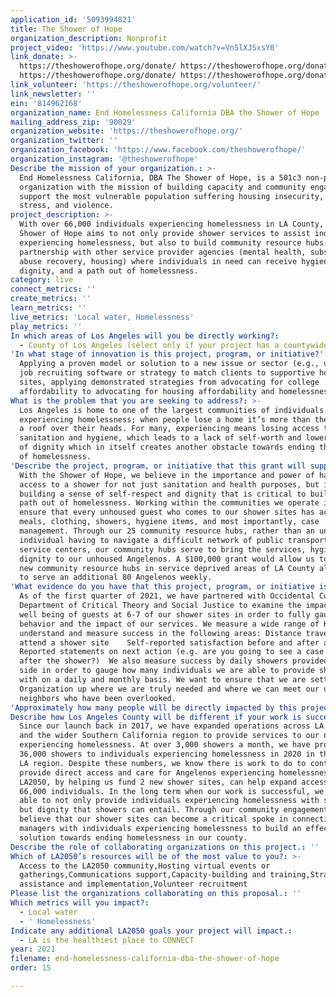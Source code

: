 ```yaml
---
application_id: '5093994821'
title: The Shower of Hope
organization_description: Nonprofit
project_video: 'https://www.youtube.com/watch?v=Vn5lXJSxsY0'
link_donate: >-
  https://theshowerofhope.org/donate/ https://theshowerofhope.org/donate/
  https://theshowerofhope.org/donate/ https://theshowerofhope.org/donate/
link_volunteer: 'https://theshowerofhope.org/volunteer/'
link_newsletter: ''
ein: '814962168'
organization_name: End Homelessness California DBA the Shower of Hope
mailing_address_zip: '90029'
organization_website: 'https://theshowerofhope.org/'
organization_twitter: ''
organization_facebook: 'https://www.facebook.com/theshowerofhope/'
organization_instagram: '@theshowerofhope'
Describe the mission of your organization.: >-
  End Homelessness California, DBA The Shower of Hope, is a 501c3 non-profit
  organization with the mission of building capacity and community engagement to
  support the most vulnerable population suffering housing insecurity, financial
  stress, and violence.
project_description: >-
  With over 66,000 individuals experiencing homelessness in LA County, The
  Shower of Hope aims to not only provide shower services to assist individuals
  experiencing homelessness, but also to build community resource hubs in
  partnership with other service provider agencies (mental health, substance
  abuse recovery, housing) where individuals in need can receive hygiene, meals,
  dignity, and a path out of homelessness. 
category: live
connect_metrics: ''
create_metrics: ''
learn_metrics: ''
live_metrics: 'Local water, Homelessness'
play_metrics: ''
In which areas of Los Angeles will you be directly working?:
  - County of Los Angeles (select only if your project has a countywide benefit)
'In what stage of innovation is this project, program, or initiative?': >-
  Applying a proven model or solution to a new issue or sector (e.g., using a
  job recruiting software or strategy to match clients to supportive housing
  sites, applying demonstrated strategies from advocating for college
  affordability to advocating for housing affordability and homelessness, etc.)
What is the problem that you are seeking to address?: >-
  Los Angeles is home to one of the largest communities of individuals
  experiencing homelessness; when people lose a home it’s more than the loss of
  a roof over their heads. For many, experiencing means losing access to
  sanitation and hygiene, which leads to a lack of self-worth and lowered sense
  of dignity which in itself creates another obstacle towards ending their cycle
  of homelessness. 
'Describe the project, program, or initiative that this grant will support to address the problem identified.': >-
  With the Shower of Hope, we believe in the importance and power of having
  access to a shower for not just sanitation and health purposes, but in
  building a sense of self-respect and dignity that is critical to building a
  path out of homelessness. Working within the communities we operate in, we
  ensure that every unhoused guest who comes to our shower sites has access to
  meals, clothing, showers, hygiene items, and most importantly, case
  management. Through our 25 community resource hubs, rather than an unhoused
  individual having to navigate a difficult network of public transportation and
  service centers, our community hubs serve to bring the services, hygiene and
  dignity to our unhoused Angelenos. A $100,000 grant would allow us to open two
  new community resource hubs in service deprived areas of LA County allowing us
  to serve an additional 80 Angelenos weekly. 
'What evidence do you have that this project, program, or initiative is or will be successful, and how will you define and measure success?': >-
  As of the first quarter of 2021, we have partnered with Occidental College’s
  Department of Critical Theory and Social Justice to examine the impact and
  well being of guests at 6-7 of our shower sites in order to fully gauge their
  behavior and the impact of our services. We measure a wide range of KPIs to
  understand and measure success in the following areas: Distance travelled to
  attend a shower site    Self-reported satisfaction before and after a shower
  Reported statements on next action (e.g. are you going to see a case manager
  after the shower?)  We also measure success by daily showers provided at each
  side in order to gauge how many individuals we are able to provide showers
  with on a daily and monthly basis. We want to ensure that we are setting our
  Organization up where we are truly needed and where we can meet our unhoused
  neighbors who have been overlooked. 
'Approximately how many people will be directly impacted by this project, program, or initiative?': '4000'
Describe how Los Angeles County will be different if your work is successful.: >-
  Since our launch back in 2017, we have expanded operations across LA county
  and the wider Southern California region to provide services to our neighbors
  experiencing homelessness. At over 3,000 showers a month, we have provided
  36,000 showers to individuals experiencing homelessness in 2020 in the wider
  LA region. Despite these numbers, we know there is work to do to continue to
  provide direct access and care for Angelenos experiencing homelessness.
  LA2050, by helping us fund 2 new shower sites, can help expand access to those
  66,000 individuals. In the long term when our work is successful, we will be
  able to not only provide individuals experiencing homelessness with showers,
  but dignity that showers can entail. Through our community engagement, we
  believe that our shower sites can become a critical spoke in connecting case
  managers with individuals experiencing homelessness to build an effective
  solution towards ending homelessness in our county. 
Describe the role of collaborating organizations on this project.: ''
Which of LA2050’s resources will be of the most value to you?: >-
  Access to the LA2050 community,Hosting virtual events or
  gatherings,Communications support,Capacity-building and training,Strategy
  assistance and implementation,Volunteer recruitment
Please list the organizations collaborating on this proposal.: ''
Which metrics will you impact?:
  - Local water
  - ' Homelessness'
Indicate any additional LA2050 goals your project will impact.:
  - LA is the healthiest place to CONNECT
year: 2021
filename: end-homelessness-california-dba-the-shower-of-hope
order: 15

---
```

